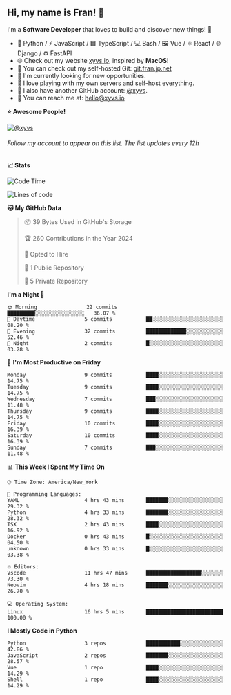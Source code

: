 ## Hi, my name is Fran! 👋

I'm a **Software Developer** that loves to build and discover new things! 🚀

- 🐍 Python / ⚡ JavaScript / 🟦 TypeScript / 💻 Bash / 🖼️ Vue / ⚛️ React / 🌐 Django / ⚙️ FastAPI
- 🌐 Check out my website [xyvs.io](https://xyvs.io), inspired by **MacOS**!
- 🔗 You can check out my self-hosted Git: [git.fran.jp.net](https://git.fran.jp.net/)
- 🌱 I'm currently looking for new opportunities.
- 🤖 I love playing with my own servers and self-host everything.
- 🔄 I also have another GitHub account: [@xyvs](https://github.com/xyvs).
- 📧 You can reach me at: [hello@xyvs.io](mailto:hello@xyvs.io)

<!--
**franrgb/franrgb** is a ✨ _special_ ✨ repository because its `README.md` (this file) appears on your GitHub profile.

Here are some ideas to get you started:

- 🔭 I’m currently working on ...
- 🌱 I’m currently learning ...
- 👯 I’m looking to collaborate on ...
- 🤔 I’m looking for help with ...
- 💬 Ask me about ...
- 📫 How to reach me: ...
- 😄 Pronouns: ...
- ⚡ Fun fact: ...
-->

<!--START_SECTION:waka-->
**⭐ Awesome People!** 

[![@xyvs](https://img.shields.io/badge/@xyvs-black?style=plastic&logo=github&logoColor=fff)](https://github.com/xyvs) 

###### Follow my account to appear on this list. *The list updates every 12h*

**📈 Stats** 

![Code Time](http://img.shields.io/badge/Code%20Time-16%20hrs%205%20mins-blue)

![Lines of code](https://img.shields.io/badge/From%20Hello%20World%20I%27ve%20Written-7.1%20thousand%20lines%20of%20code-blue)

**🐱 My GitHub Data** 

> 📦 39 Bytes Used in GitHub's Storage 
 > 
> 🏆 260 Contributions in the Year 2024
 > 
> 💼 Opted to Hire
 > 
> 📜 1 Public Repository 
 > 
> 🔑 5 Private Repository 
 > 
**I'm a Night 🦉** 

```text
🌞 Morning                22 commits          █████████░░░░░░░░░░░░░░░░   36.07 % 
🌆 Daytime                5 commits           ██░░░░░░░░░░░░░░░░░░░░░░░   08.20 % 
🌃 Evening                32 commits          █████████████░░░░░░░░░░░░   52.46 % 
🌙 Night                  2 commits           █░░░░░░░░░░░░░░░░░░░░░░░░   03.28 % 
```
📅 **I'm Most Productive on Friday** 

```text
Monday                   9 commits           ████░░░░░░░░░░░░░░░░░░░░░   14.75 % 
Tuesday                  9 commits           ████░░░░░░░░░░░░░░░░░░░░░   14.75 % 
Wednesday                7 commits           ███░░░░░░░░░░░░░░░░░░░░░░   11.48 % 
Thursday                 9 commits           ████░░░░░░░░░░░░░░░░░░░░░   14.75 % 
Friday                   10 commits          ████░░░░░░░░░░░░░░░░░░░░░   16.39 % 
Saturday                 10 commits          ████░░░░░░░░░░░░░░░░░░░░░   16.39 % 
Sunday                   7 commits           ███░░░░░░░░░░░░░░░░░░░░░░   11.48 % 
```


📊 **This Week I Spent My Time On** 

```text
🕑︎ Time Zone: America/New_York

💬 Programming Languages: 
YAML                     4 hrs 43 mins       ███████░░░░░░░░░░░░░░░░░░   29.32 % 
Python                   4 hrs 33 mins       ███████░░░░░░░░░░░░░░░░░░   28.32 % 
TSX                      2 hrs 43 mins       ████░░░░░░░░░░░░░░░░░░░░░   16.92 % 
Docker                   0 hrs 43 mins       █░░░░░░░░░░░░░░░░░░░░░░░░   04.50 % 
unknown                  0 hrs 33 mins       █░░░░░░░░░░░░░░░░░░░░░░░░   03.38 % 

🔥 Editors: 
Vscode                   11 hrs 47 mins      ██████████████████░░░░░░░   73.30 % 
Neovim                   4 hrs 18 mins       ███████░░░░░░░░░░░░░░░░░░   26.70 % 

💻 Operating System: 
Linux                    16 hrs 5 mins       █████████████████████████   100.00 % 
```

**I Mostly Code in Python** 

```text
Python                   3 repos             ███████████░░░░░░░░░░░░░░   42.86 % 
JavaScript               2 repos             ███████░░░░░░░░░░░░░░░░░░   28.57 % 
Vue                      1 repo              ████░░░░░░░░░░░░░░░░░░░░░   14.29 % 
Shell                    1 repo              ████░░░░░░░░░░░░░░░░░░░░░   14.29 % 
```




<!--END_SECTION:waka-->
